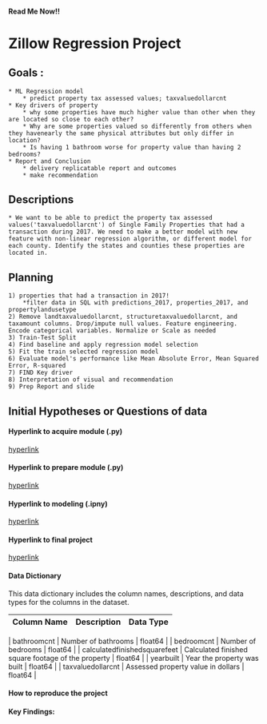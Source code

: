 #### Read Me Now!!

# Zillow Regression Project

## Goals : 
    * ML Regression model 
        * predict property tax assessed values; taxvaluedollarcnt
    * Key drivers of property
        * why some properties have much higher value than other when they are located so close to each other?
        * Why are some properties valued so differently from others when they havenearly the same physical attributes but only differ in location?
        * Is having 1 bathroom worse for property value than having 2 bedrooms?
    * Report and Conclusion
        * delivery replicatable report and outcomes
        * make recommendation
## Descriptions
    * We want to be able to predict the property tax assessed values('taxvaluedollarcnt') of Single Family Properties that had a transaction during 2017. We need to make a better model with new feature with non-linear regression algorithm, or different model for each county. Identify the states and counties these properties are located in.


## Planning
    1) properties that had a transaction in 2017! 
        *filter data in SQL with predictions_2017, properties_2017, and propertylandusetype
    2) Remove landtaxvaluedollarcnt, structuretaxvaluedollarcnt, and taxamount columns. Drop/impute null values. Feature engineering. Encode categorical variables. Normalize or Scale as needed
    3) Train-Test Split
    4) Find baseline and apply regression model selection
    5) Fit the train selected regression model
    6) Evaluate model's performance like Mean Absolute Error, Mean Squared Error, R-squared
    7) FIND Key driver
    8) Interpretation of visual and recommendation 
    9) Prep Report and slide


## Initial Hypotheses or Questions of data
    


#### Hyperlink to acquire module (.py)
[hyperlink](https://www.markdownguide.org/)
#### Hyperlink to prepare module (.py)
[hyperlink](https://www.markdownguide.org/)
#### Hyperlink to modeling (.ipny)
[hyperlink](https://www.markdownguide.org/)
#### Hyperlink to final project
[hyperlink](https://www.markdownguide.org/)

#### Data Dictionary
This data dictionary includes the column names, descriptions, and data types for the columns in the dataset. 

| Column Name                      | Description                                                       | Data Type |
|----------------------------------|-------------------------------------------------------------------|-----------|

| bathroomcnt                       | Number of bathrooms                                              | float64   |
| bedroomcnt                        | Number of bedrooms                                               | float64   |
| calculatedfinishedsquarefeet      | Calculated finished square footage of the property                | float64   |
| yearbuilt                         | Year the property was built                                      | float64   |
| taxvaluedollarcnt                 | Assessed property value in dollars                                | float64   |




#### How to reproduce the project


#### Key Findings:
